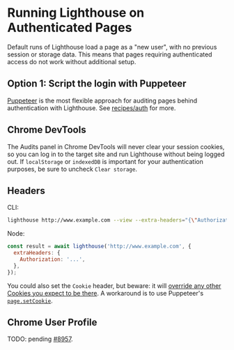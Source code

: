 # Running Lighthouse on Authenticated Pages

Default runs of Lighthouse load a page as a "new user", with no previous session or storage data. This means that pages requiring authenticated access do not work without additional setup.

## Option 1: Script the login with Puppeteer

[Puppeteer](https://pptr.dev) is the most flexible approach for auditing pages behind authentication with Lighthouse. See [recipes/auth](./recipes/auth) for more.

## Chrome DevTools

The Audits panel in Chrome DevTools will never clear your session cookies, so you can log in to the target site and run Lighthouse without being logged out. If `localStorage` or `indexedDB` is important for your authentication purposes, be sure to uncheck `Clear storage`.

## Headers

CLI:
```sh
lighthouse http://www.example.com --view --extra-headers="{\"Authorization\":\"...\"}"
```

Node:
```js
const result = await lighthouse('http://www.example.com', {
  extraHeaders: {
    Authorization: '...',
  },
});
```

You could also set the `Cookie` header, but beware: it will [override any other Cookies you expect to be there](https://github.com/GoogleChrome/lighthouse/pull/9170). A workaround is to use Puppeteer's [`page.setCookie`](https://github.com/GoogleChrome/puppeteer/blob/master/docs/api.md#pagesetcookiecookies).

## Chrome User Profile

TODO: pending [#8957](https://github.com/GoogleChrome/lighthouse/issues/8957).
